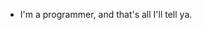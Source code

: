 - I'm a programmer, and that's all I'll tell ya.

<!---
codeshark20/codeshark20 is a ✨ special ✨ repository because its `README.md` (this file) appears on your GitHub profile.
You can click the Preview link to take a look at your changes.
--->
